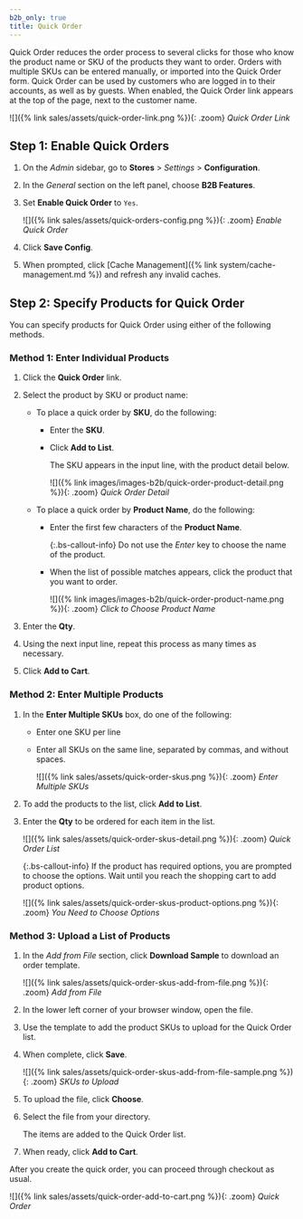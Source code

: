 ```yaml
---
b2b_only: true
title: Quick Order
---
```


Quick Order reduces the order process to several clicks for those who know the product name or SKU of the products they want to order. Orders with multiple SKUs can be entered manually, or imported into the Quick Order form. Quick Order can be used by customers who are logged in to their accounts, as well as by guests. When enabled, the Quick Order link appears at the top of the page, next to the customer name.

![]({% link sales/assets/quick-order-link.png %}){: .zoom}
_Quick Order Link_

## Step 1: Enable Quick Orders

1. On the _Admin_ sidebar, go to **Stores** > _Settings_ > **Configuration**.

1. In the _General_ section on the left panel, choose **B2B Features**.

1. Set **Enable Quick Order** to `Yes`.

    ![]({% link sales/assets/quick-orders-config.png %}){: .zoom}
    _Enable Quick Order_

1. Click **Save Config**.

1. When prompted, click [Cache Management]({% link system/cache-management.md %}) and refresh any invalid caches.

## Step 2: Specify Products for Quick Order

You can specify products for Quick Order using either of the following methods.

### Method 1: Enter Individual Products

1. Click the **Quick Order** link.

1. Select the product by SKU or product name:

   - To place a quick order by **SKU**, do the following:

      - Enter the **SKU**.

      - Click **Add to List**.

         The SKU appears in the input line, with the product detail below.

         ![]({% link images/images-b2b/quick-order-product-detail.png %}){: .zoom}
         _Quick Order Detail_

   - To place a quick order by **Product Name**, do the following:

      - Enter the first few characters of the **Product Name**.

          {:.bs-callout-info}
          Do not use the _Enter_ key to choose the name of the product.

      - When the list of possible matches appears, click the product that you want to order.

          ![]({% link images/images-b2b/quick-order-product-name.png %}){: .zoom}
          _Click to Choose Product Name_

1. Enter the **Qty**.

1. Using the next input line, repeat this process as many times as necessary.

1. Click **Add to Cart**.

### Method 2: Enter Multiple Products

1. In the **Enter Multiple SKUs** box, do one of the following:

   - Enter one SKU per line

   - Enter all SKUs on the same line, separated by commas, and without spaces.

        ![]({% link sales/assets/quick-order-skus.png %}){: .zoom}
        _Enter Multiple SKUs_

1. To add the products to the list, click **Add to List**.

1. Enter the **Qty** to be ordered for each item in the list.

    ![]({% link sales/assets/quick-order-skus-detail.png %}){: .zoom}
    _Quick Order List_

    {:.bs-callout-info}
    If the product has required options, you are prompted to choose the options. Wait until you reach the shopping cart to add product options.

    ![]({% link sales/assets/quick-order-skus-product-options.png %}){: .zoom}
    _You Need to Choose Options_

### Method 3: Upload a List of Products

1. In the _Add from File_ section, click **Download Sample** to download an order template.

    ![]({% link sales/assets/quick-order-skus-add-from-file.png %}){: .zoom}
    _Add from File_

1. In the lower left corner of your browser window, open the file.

1. Use the template to add the product SKUs to upload for the Quick Order list.

1. When complete, click **Save**.

    ![]({% link sales/assets/quick-order-skus-add-from-file-sample.png %}){: .zoom}
    _SKUs to Upload_

1. To upload the file, click **Choose**.

1. Select the file from your directory.

    The items are added to the Quick Order list.

1. When ready, click **Add to Cart**.

After you create the quick order, you can proceed through checkout as usual.

![]({% link sales/assets/quick-order-add-to-cart.png %}){: .zoom}
_Quick Order_
